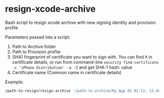 resign-xcode-archive
====================

Bash script to resign xcode archive with new signing identity and provision profile

Parameters passed into a script:
 1. Path to Archive folder
 2. Path to Provision profile
 3. SHA1 fingerprint of certificate you want to sign with. You can find it in certificate details, or run from command-line 
``security find-certificate -c 'iPhone Distribution' -a -Z`` and get SHA-1 hash: value
 4. Certificate name (Common name in certificate details)

Example:
```bash
/path-to-resign/resign-archive '/path-to-archive/My_App 01.01.13, 12.48.xcarchive' ~/Library/MobileDevice/"Provisioning Profiles/F569DD54-6512-4F34-80D8-1AE10FF95EC6.mobileprovision" 086418E906CEE89C2353B6E27FBD9E7439F76316 "iPhone Distribution: My Company (1RFW75TKL3)"
```
